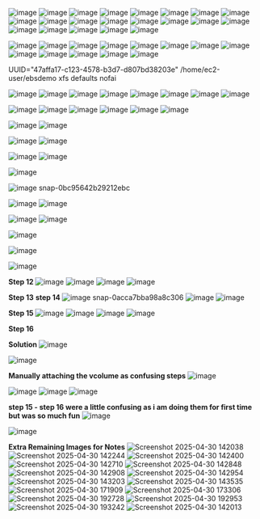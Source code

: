 ![image](https://github.com/user-attachments/assets/b26dea0f-7e02-45ee-95f1-a4d3c294207b)
![image](https://github.com/user-attachments/assets/e4399c86-3806-4487-a980-fb629db6394c)
![image](https://github.com/user-attachments/assets/25f9da20-2eec-4d8c-a8da-b5f462257046)
![image](https://github.com/user-attachments/assets/0c2b8a6a-1b91-4d2c-bc16-e456cb847ac5)
![image](https://github.com/user-attachments/assets/21731f6f-361d-41bc-a1d2-e1c901974bd0)
![image](https://github.com/user-attachments/assets/6e6ee672-a4e7-4afc-9115-f8410bfc6f09)
![image](https://github.com/user-attachments/assets/de5196b8-c38d-417a-ba12-6c9a213aaa94)
![image](https://github.com/user-attachments/assets/2abeb285-4274-4dbf-836b-d978442e0e13)
![image](https://github.com/user-attachments/assets/d0fb0b55-7251-454c-8b03-f38d5a0cc879)
![image](https://github.com/user-attachments/assets/4307a9e0-7a0a-42ab-a0ff-370e8296d409)
![image](https://github.com/user-attachments/assets/37bb147c-be69-40d9-9aaf-d219ef82e8ba)
![image](https://github.com/user-attachments/assets/5d0432e1-eb22-4242-85e1-e6d9f6e6bf6c)
![image](https://github.com/user-attachments/assets/0acb9df8-b7b5-4d9a-8e20-94f5fa2ed661)
![image](https://github.com/user-attachments/assets/3611e3fe-adbc-42cc-b0bc-de8859ed5268)
![image](https://github.com/user-attachments/assets/bed46afd-7e47-4434-991a-23d00d1f764b)
![image](https://github.com/user-attachments/assets/2c092495-6eee-4377-8285-f9a33326657e)
![image](https://github.com/user-attachments/assets/68d8a60a-44a2-4389-8431-1f29a8d447f0)
![image](https://github.com/user-attachments/assets/aa0503b1-502c-4aef-9a39-ddc3f130c52f)
![image](https://github.com/user-attachments/assets/4650a4a4-dfac-4013-b510-26fd619fe60c)
![image](https://github.com/user-attachments/assets/e239a0a7-351a-43dc-a077-93708041a3a2)
![image](https://github.com/user-attachments/assets/e9ed2cab-d5ab-41c7-a5a4-d25a2d32f485)

![image](https://github.com/user-attachments/assets/378257af-9b21-4012-a706-66056035b9cc)
![image](https://github.com/user-attachments/assets/9937b65d-ae81-4911-ac43-da97a2f0fff4)
![image](https://github.com/user-attachments/assets/4ddc3f35-9ac1-4b92-ac2b-41e3b689feb9)
![image](https://github.com/user-attachments/assets/3ab6f16d-5d4d-4ecd-8bb7-47994d535f9b)
![image](https://github.com/user-attachments/assets/89030563-b7dd-42ed-a06d-f877fe91ad4f)
![image](https://github.com/user-attachments/assets/8dba134d-ddb8-416f-beaf-e69475492c4a)
![image](https://github.com/user-attachments/assets/f045f01d-cd87-47c2-a2ed-75ee7b0bb84a)
![image](https://github.com/user-attachments/assets/d0ec0cdf-65c7-406e-b8db-d20ecf8ba4a0)
![image](https://github.com/user-attachments/assets/06495120-3595-46f2-a3f2-dbef077f43b2)
![image](https://github.com/user-attachments/assets/741b373f-da3a-44d8-a421-0567685e0d97)
![image](https://github.com/user-attachments/assets/a7024bed-412a-4884-9dc6-5863fe3f9b2d)
![image](https://github.com/user-attachments/assets/e759fbd7-55a0-4a2d-95f4-7c0839567f79)
![image](https://github.com/user-attachments/assets/d8e709ca-0b25-4cd7-922c-78e9c216b117)

UUID="47affa17-c123-4578-b3d7-d807bd38203e" /home/ec2-user/ebsdemo xfs defaults nofai

![image](https://github.com/user-attachments/assets/4321b4c5-c883-4fd5-ab82-c4aa4dcdf452)
![image](https://github.com/user-attachments/assets/9ef015f0-2596-4bb9-9627-64a93758457c)
![image](https://github.com/user-attachments/assets/724587dc-9072-4f9f-9cd4-5723dd2ead55)
![image](https://github.com/user-attachments/assets/1e92f638-fcea-473a-aea4-82c5a5a9bc1b)
![image](https://github.com/user-attachments/assets/2cd238c9-e43d-40ae-a710-28a4738d60b6)
![image](https://github.com/user-attachments/assets/b7bd5d31-ce08-409b-a2a5-84529aa4d962)
![image](https://github.com/user-attachments/assets/865bed85-84b7-426c-adda-2ea3907a1b88)
![image](https://github.com/user-attachments/assets/113b7b74-cae7-419b-9bc9-c5ff60fabdb7)

![image](https://github.com/user-attachments/assets/a078aa1a-94c7-4d94-bbc2-cb5d8ed8efa7)
![image](https://github.com/user-attachments/assets/4772581d-923f-4880-af5c-780c0aec31d9)
![image](https://github.com/user-attachments/assets/7c2572fc-ae00-459a-a2df-cc1fa3a79040)
![image](https://github.com/user-attachments/assets/53510a56-e639-4788-9717-a4cf37f19a12)
![image](https://github.com/user-attachments/assets/3244b1eb-d04d-460f-b0d4-fd71e8052d1c)
![image](https://github.com/user-attachments/assets/85f32d18-bbbd-485c-9f67-293725de342c)

![image](https://github.com/user-attachments/assets/9ac2432f-0bbc-41b3-b350-89ad83cd59f0)
![image](https://github.com/user-attachments/assets/4e2b881c-4329-4022-bf55-ed887dceb49e)

![image](https://github.com/user-attachments/assets/947c8f85-b70b-435b-ad88-7ce866849045)
![image](https://github.com/user-attachments/assets/32fb7e7e-b90d-4ddc-b829-efbf508ec203)

![image](https://github.com/user-attachments/assets/0bfee84a-55cb-4141-85f8-a7821125bdec)
![image](https://github.com/user-attachments/assets/ae5d8b1d-dd53-462d-bcfa-e62505569148)

![image](https://github.com/user-attachments/assets/107ecc69-19da-4bdf-a96f-7f3e2918eed4)

![image](https://github.com/user-attachments/assets/1a355f09-6e80-4d0b-a27c-db3448674a35)
snap-0bc95642b29212ebc

![image](https://github.com/user-attachments/assets/a2aad0b6-2061-4fa9-a185-614b8514f341)
![image](https://github.com/user-attachments/assets/8d7f9b85-2f81-466c-bcd8-1b4d3d93ec14)

![image](https://github.com/user-attachments/assets/a35a52ac-100d-4347-a0d8-7ec6a6af9f00)
![image](https://github.com/user-attachments/assets/d175f626-1f9e-4f14-8cf3-fb67115c7e14)

![image](https://github.com/user-attachments/assets/7cd03c7b-0313-4cb6-9ae6-12d8fe683ea9)

![image](https://github.com/user-attachments/assets/651c310b-8fc5-4af6-8d0c-ccd722f27506)

![image](https://github.com/user-attachments/assets/910fce6d-2cde-4a77-8ef6-4a5a0f43b64f)


**Step 12**
![image](https://github.com/user-attachments/assets/18b11d24-d349-4411-a9bf-65018922fb79)
![image](https://github.com/user-attachments/assets/7ba06a76-287f-4627-8cc1-d52a1c322856)
![image](https://github.com/user-attachments/assets/a5cc5463-90fe-485c-ab48-f5a454ef593e)
![image](https://github.com/user-attachments/assets/818dc027-18c2-4dcd-ab60-bfa7dd399a10)

**Step 13**
**step 14**
![image](https://github.com/user-attachments/assets/207afc2b-939b-421e-9d66-0135b980c34b)
snap-0acca7bba98a8c306
![image](https://github.com/user-attachments/assets/209c6038-7a52-486d-84f7-b5b967e46cb8)
![image](https://github.com/user-attachments/assets/86227d65-16fd-4c10-9e52-9a5051053449)

**Step 15**
![image](https://github.com/user-attachments/assets/8c5695aa-afaf-4d53-a429-2b231dd91814)
![image](https://github.com/user-attachments/assets/784194d5-26e5-492e-ab62-28bcc3cb3c51)
![image](https://github.com/user-attachments/assets/d2f69df6-be57-4062-9cb4-f16ca6b6b999)
![image](https://github.com/user-attachments/assets/9dc91a3f-1ecc-412e-94b9-b3dd31a6dba5)

**Step 16**

**Solution**
![image](https://github.com/user-attachments/assets/d343cdf4-48f8-4a79-adbe-20d75a19d929)

![image](https://github.com/user-attachments/assets/01bb5b3f-07e0-47f9-abfe-c86478ae26ce)

**Manually attaching the vcolume as confusing steps**
![image](https://github.com/user-attachments/assets/c8258280-ce35-487b-a2ba-f3b5e1d7c2e0)

![image](https://github.com/user-attachments/assets/928e8c6e-501a-4e2d-9bca-d66a0055d1fb)
![image](https://github.com/user-attachments/assets/9078462a-3d21-478d-8bd5-d01d8c14aa1d)
![image](https://github.com/user-attachments/assets/076fe0c2-5853-4b3a-b3e8-374bcb70bb70)

**step 15 - step 16 were a little confusing as i am doing them for first time but was so much fun**
![image](https://github.com/user-attachments/assets/ddb67539-cbaf-4310-b462-973c40e0bca1)

![image](https://github.com/user-attachments/assets/ea5f5e8e-1111-4811-9b11-34cda0753e18)



**Extra Remaining Images for Notes**
![Screenshot 2025-04-30 142038](https://github.com/user-attachments/assets/df9d6dae-3be5-464c-945d-2024c04e9ccf)
![Screenshot 2025-04-30 142244](https://github.com/user-attachments/assets/ae2f3dd8-b8c7-4369-affa-8f6825dd5680)
![Screenshot 2025-04-30 142400](https://github.com/user-attachments/assets/a33f9558-c749-42c6-a8f4-5c560283bbee)
![Screenshot 2025-04-30 142710](https://github.com/user-attachments/assets/dc735250-a5ed-4547-bf9c-cceffd5cfc00)
![Screenshot 2025-04-30 142848](https://github.com/user-attachments/assets/af8ec02e-f6c4-4f5c-87ef-2e818622beb2)
![Screenshot 2025-04-30 142908](https://github.com/user-attachments/assets/9dad93c5-5798-49ee-8bf5-886d7bdaafc6)
![Screenshot 2025-04-30 142954](https://github.com/user-attachments/assets/810b7825-aed8-41cd-84c5-f477440e0576)
![Screenshot 2025-04-30 143203](https://github.com/user-attachments/assets/3a259b6e-a356-40f4-b1f9-fc0a96c80bcc)
![Screenshot 2025-04-30 143535](https://github.com/user-attachments/assets/61a546ec-a3a8-4a02-a1cb-48cdd12ae25e)
![Screenshot 2025-04-30 171909](https://github.com/user-attachments/assets/54c140ad-1423-4ffe-964c-eab5a1d3a1b7)
![Screenshot 2025-04-30 173306](https://github.com/user-attachments/assets/f2f67288-4ae2-4685-9b8a-7c6ac6e3e11c)
![Screenshot 2025-04-30 192728](https://github.com/user-attachments/assets/73808f2c-4d56-4cfe-a16a-ccaabc078072)
![Screenshot 2025-04-30 192953](https://github.com/user-attachments/assets/a339b1fd-ec80-4f71-830a-3a01f15259d1)
![Screenshot 2025-04-30 193242](https://github.com/user-attachments/assets/e91767a7-791a-440a-a0ed-60eeb0d9a3dc)
![Screenshot 2025-04-30 142013](https://github.com/user-attachments/assets/28b36ee5-2be2-481e-bc76-1b733cefc2e9)
